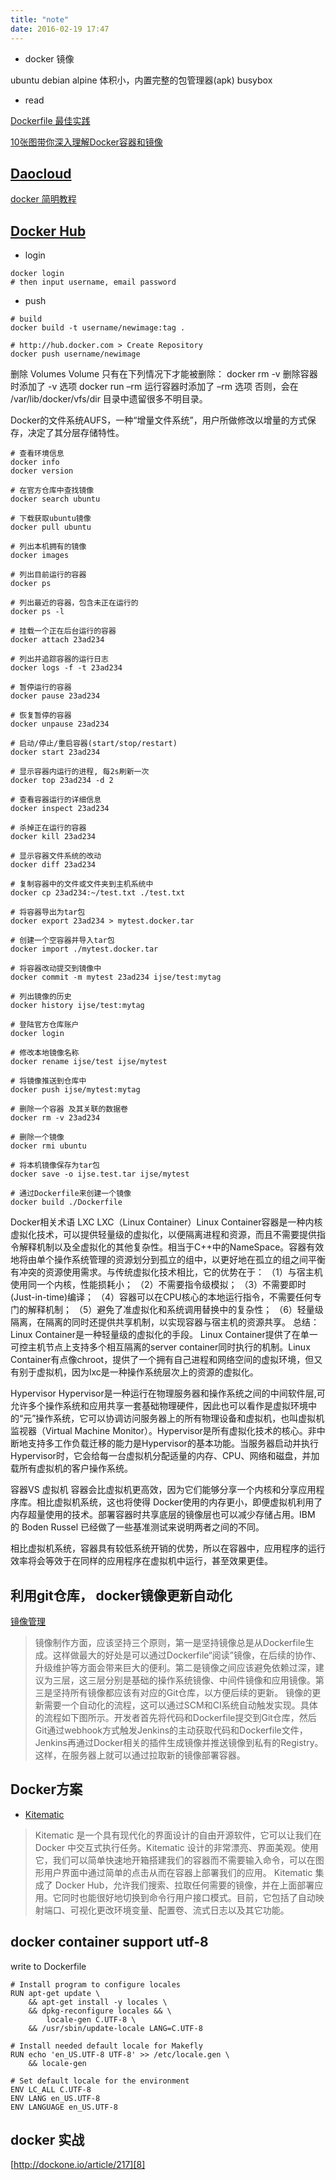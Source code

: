 ```yaml
---
title: "note"
date: 2016-02-19 17:47
---
```


* docker 镜像

ubuntu
debian
alpine  体积小，内置完整的包管理器(apk)
busybox

* read

[Dockerfile 最佳实践][5]

[10张图带你深入理解Docker容器和镜像][6]

## [ Daocloud ][2]

[docker 简明教程][4]

## [ Docker Hub ][3]

* login

```
docker login
# then input username, email password
```

* push

```
# build
docker build -t username/newimage:tag .

# http://hub.docker.com > Create Repository 
docker push username/newimage
```

删除 Volumes
Volume 只有在下列情况下才能被删除：
docker rm -v 删除容器时添加了 -v 选项
docker run –rm 运行容器时添加了 –rm 选项
否则，会在 /var/lib/docker/vfs/dir 目录中遗留很多不明目录。


Docker的文件系统AUFS，一种“增量文件系统”，用户所做修改以增量的方式保存，决定了其分层存储特性。


```
# 查看环境信息
docker info  
docker version

# 在官方仓库中查找镜像
docker search ubuntu

# 下载获取ubuntu镜像
docker pull ubuntu

# 列出本机拥有的镜像
docker images

# 列出目前运行的容器
docker ps

# 列出最近的容器，包含未正在运行的
docker ps -l

# 挂载一个正在后台运行的容器
docker attach 23ad234

# 列出并追踪容器的运行日志
docker logs -f -t 23ad234

# 暂停运行的容器
docker pause 23ad234

# 恢复暂停的容器
docker unpause 23ad234

# 启动/停止/重启容器(start/stop/restart)
docker start 23ad234

# 显示容器内运行的进程, 每2s刷新一次
docker top 23ad234 -d 2

# 查看容器运行的详细信息
docker inspect 23ad234

# 杀掉正在运行的容器
docker kill 23ad234

# 显示容器文件系统的改动
docker diff 23ad234

# 复制容器中的文件或文件夹到主机系统中
docker cp 23ad234:~/test.txt ./test.txt

# 将容器导出为tar包
docker export 23ad234 > mytest.docker.tar

# 创建一个空容器并导入tar包
docker import ./mytest.docker.tar

# 将容器改动提交到镜像中
docker commit -m mytest 23ad234 ijse/test:mytag

# 列出镜像的历史
docker history ijse/test:mytag

# 登陆官方仓库账户
docker login

# 修改本地镜像名称
docker rename ijse/test ijse/mytest

# 将镜像推送到仓库中
docker push ijse/mytest:mytag

# 删除一个容器 及其关联的数据卷
docker rm -v 23ad234

# 删除一个镜像
docker rmi ubuntu

# 将本机镜像保存为tar包
docker save -o ijse.test.tar ijse/mytest

# 通过Dockerfile来创建一个镜像
docker build ./Dockerfile
```

Docker相关术语
LXC
LXC（Linux Container）Linux Container容器是一种内核虚拟化技术，可以提供轻量级的虚拟化，以便隔离进程和资源，而且不需要提供指令解释机制以及全虚拟化的其他复杂性。相当于C++中的NameSpace。容器有效地将由单个操作系统管理的资源划分到孤立的组中，以更好地在孤立的组之间平衡有冲突的资源使用需求。与传统虚拟化技术相比，它的优势在于：
（1）与宿主机使用同一个内核，性能损耗小；
（2）不需要指令级模拟；
（3）不需要即时(Just-in-time)编译；
（4）容器可以在CPU核心的本地运行指令，不需要任何专门的解释机制；
（5）避免了准虚拟化和系统调用替换中的复杂性；
（6）轻量级隔离，在隔离的同时还提供共享机制，以实现容器与宿主机的资源共享。
总结：Linux Container是一种轻量级的虚拟化的手段。
Linux Container提供了在单一可控主机节点上支持多个相互隔离的server container同时执行的机制。Linux Container有点像chroot，提供了一个拥有自己进程和网络空间的虚拟环境，但又有别于虚拟机，因为lxc是一种操作系统层次上的资源的虚拟化。

Hypervisor
Hypervisor是一种运行在物理服务器和操作系统之间的中间软件层,可允许多个操作系统和应用共享一套基础物理硬件，因此也可以看作是虚拟环境中的“元”操作系统，它可以协调访问服务器上的所有物理设备和虚拟机，也叫虚拟机监视器（Virtual Machine Monitor）。Hypervisor是所有虚拟化技术的核心。非中断地支持多工作负载迁移的能力是Hypervisor的基本功能。当服务器启动并执行Hypervisor时，它会给每一台虚拟机分配适量的内存、CPU、网络和磁盘，并加载所有虚拟机的客户操作系统。

容器VS 虚拟机
容器会比虚拟机更高效，因为它们能够分享一个内核和分享应用程序库。相比虚拟机系统，这也将使得 Docker使用的内存更小，即便虚拟机利用了内存超量使用的技术。部署容器时共享底层的镜像层也可以减少存储占用。IBM 的 Boden Russel 已经做了一些基准测试来说明两者之间的不同。

相比虚拟机系统，容器具有较低系统开销的优势，所以在容器中，应用程序的运行效率将会等效于在同样的应用程序在虚拟机中运行，甚至效果更佳。

## 利用git仓库， docker镜像更新自动化

[镜像管理][7]

> 镜像制作方面，应该坚持三个原则，第一是坚持镜像总是从Dockerfile生成。这样做最大的好处是可以通过Dockerfile“阅读”镜像，在后续的协作、升级维护等方面会带来巨大的便利。第二是镜像之间应该避免依赖过深，建议为三层，这三层分别是基础的操作系统镜像、中间件镜像和应用镜像。第三是坚持所有镜像都应该有对应的Git仓库，以方便后续的更新。
> 镜像的更新需要一个自动化的流程，这可以通过SCM和CI系统自动触发实现。具体的流程如下图所示。开发者首先将代码和Dockerfile提交到Git仓库，然后Git通过webhook方式触发Jenkins的主动获取代码和Dockerfile文件，Jenkins再通过Docker相关的插件生成镜像并推送镜像到私有的Registry。这样，在服务器上就可以通过拉取新的镜像部署容器。

## Docker方案

* [Kitematic][1]


> Kitematic 是一个具有现代化的界面设计的自由开源软件，它可以让我们在 Docker 中交互式执行任务。Kitematic 设计的非常漂亮、界面美观。使用它，我们可以简单快速地开箱搭建我们的容器而不需要输入命令，可以在图形用户界面中通过简单的点击从而在容器上部署我们的应用。
> Kitematic 集成了 Docker Hub，允许我们搜索、拉取任何需要的镜像，并在上面部署应用。它同时也能很好地切换到命令行用户接口模式。目前，它包括了自动映射端口、可视化更改环境变量、配置卷、流式日志以及其它功能。

## docker container support utf-8

write to Dockerfile

```
# Install program to configure locales
RUN apt-get update \
    && apt-get install -y locales \
    && dpkg-reconfigure locales && \
        locale-gen C.UTF-8 \
    && /usr/sbin/update-locale LANG=C.UTF-8

# Install needed default locale for Makefly
RUN echo 'en_US.UTF-8 UTF-8' >> /etc/locale.gen \
    && locale-gen

# Set default locale for the environment
ENV LC_ALL C.UTF-8
ENV LANG en_US.UTF-8
ENV LANGUAGE en_US.UTF-8
```
## docker 实战

[http://dockone.io/article/217][8]


[1]: https://github.com/docker/kitematic
[2]: https://account.daocloud.io/signup
[3]: https://hub.docker.com/
[4]: http://blog.saymagic.cn/2015/06/01/learning-docker.html
[5]: https://docs.docker.com/engine/userguide/eng-image/dockerfile_best-practices/
[6]: http://dockone.io/article/783
[7]: http://www.infoq.com/cn/news/2015/04/several-docker-practice
[8]: http://dockone.io/article/217